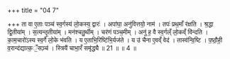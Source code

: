 +++
title = "04 7"

+++
ता वा ए॒ताः पञ्च॑ स्व॒र्गस्य॑ लो॒कस्य॒ द्वारः॑ । अपा॑घा॒ अनु॑वित्तयो॒ नाम॑ । तपः॑ प्रथ॒माँ र॑क्षति । श्र॒द्धा  द्वि॒तीया॑म् । स॒त्यन्तृ॒तीया॑म् । मन॑श्चतु॒र्थीम् । चर॑णं पञ्च॒मीम् । अनु॑ ह॒ वै स्व॒र्गल्ँ लो॒कव्ँ वि॑न्दति । का॒म॒चारो॑ऽस्य  स्व॒र्गे लो॒के भ॑वति । य ए॒ताभि॒रिष्टि॑भि॒र्यज॑ते । य उ॑ चैना ए॒वव्ँ वेद॑ । तास्व॑न्वि॒ष्टि । प॒ष्ठौ॒ही॒  व॒रान्द॑द्यात्क॒ँ॒सञ़्च॑ । स्त्रियै॑ चाभा॒रँ समृ॑द्ध्यै ॥ 21 ॥  ॥ 4 ॥

